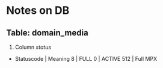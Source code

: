 # Notes on DB

## Table: domain_media
1. Column *status*
  * Statuscode | Meaning
    8 | FULL
    0 | ACTIVE
    512 | Full MPX
